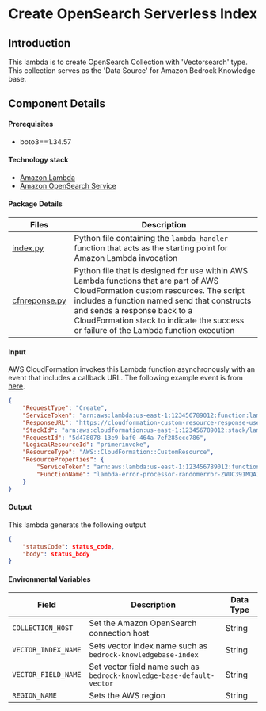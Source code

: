 # Create OpenSearch Serverless Index

## Introduction

This lambda is to create OpenSearch Collection with 'Vectorsearch' type.
This collection serves as the 'Data Source' for Amazon Bedrock Knowledge base.

## Component Details
#### Prerequisites
- boto3==1.34.57

#### Technology stack
- [Amazon Lambda](https://aws.amazon.com/lambda/)
- [Amazon OpenSearch Service](https://aws.amazon.com/opensearch-service/)

#### Package Details

| Files                                                                    | Description                                                                                                                                                                                                                          |
| ------------------------------------------------------------------------ | ------------------------------------------------------------------------------------------------------------------------------------------------------------------------------------------------------------------------------------ |
| [index.py](index.py)                                         | Python file  containing the `lambda_handler` function that acts as the starting point for Amazon Lambda invocation                                                                                                                           |
| [cfnreponse.py](cfnreponse.py)                       | Python file that is designed for use within AWS Lambda functions that are part of AWS CloudFormation custom resources. The script includes a function named send that constructs and sends a response back to a CloudFormation stack to indicate the success or failure of the Lambda function execution                                                                                                                                                                     |

#### Input

AWS CloudFormation invokes this Lambda function asynchronously with an event that includes a callback URL. The following example event is from [here](https://docs.aws.amazon.com/lambda/latest/dg/services-cloudformation.html).

```json
{
    "RequestType": "Create",
    "ServiceToken": "arn:aws:lambda:us-east-1:123456789012:function:lambda-error-processor-primer-14ROR2T3JKU66",
    "ResponseURL": "https://cloudformation-custom-resource-response-useast1.s3-us-east-1.amazonaws.com/***",
    "StackId": "arn:aws:cloudformation:us-east-1:123456789012:stack/lambda-error-processor/1134083a-2608-1e91-9897-022501a2c456",
    "RequestId": "5d478078-13e9-baf0-464a-7ef285ecc786",
    "LogicalResourceId": "primerinvoke",
    "ResourceType": "AWS::CloudFormation::CustomResource",
    "ResourceProperties": {
        "ServiceToken": "arn:aws:lambda:us-east-1:123456789012:function:lambda-error-processor-primer-14ROR2T3JKU66",
        "FunctionName": "lambda-error-processor-randomerror-ZWUC391MQAJK"
    }
}
```

#### Output

This lambda generats the following output

```json
{
    "statusCode": status_code,
    "body": status_body
}
```

#### Environmental Variables

| Field                          | Description                                                                              | Data Type |
| ------------------------------ | ---------------------------------------------------------------------------------------- | --------- |
| `COLLECTION_HOST`         | Set the Amazon OpenSearch connection host                                  | String    |
| `VECTOR_INDEX_NAME` | Sets vector index name such as `bedrock-knowledgebase-index`                           | String    |
| `VECTOR_FIELD_NAME`         | Set vector field name such as `bedrock-knowledge-base-default-vector`                                   | String    |
| `REGION_NAME` | Sets the AWS region                            | String    |

